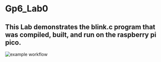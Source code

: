 # Gp6_Lab0
## This Lab demonstrates the blink.c program that was compiled, built, and run on the raspberry pi pico. 
![example workflow](https://github.com/github/docs/actions/workflows/main.yml/badge.svg)